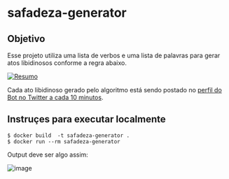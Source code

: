 # safadeza-generator

## Objetivo
Esse projeto utiliza uma lista de verbos e uma lista de palavras para gerar atos libidinosos conforme a regra abaixo.

[![Resumo](https://user-images.githubusercontent.com/18057391/66723183-828f3980-edec-11e9-92dd-9c4a5215f2d8.png)](https://twitter.com/RamsesErebro/status/1104507809029328898)

Cada ato libidinoso gerado pelo algoritmo está sendo postado no [perfil do Bot no Twitter a cada 10 minutos](https://twitter.com/BotSafadeza). 

## Instruçes para executar localmente

```
$ docker build  -t safadeza-generator .
$ docker run --rm safadeza-generator
```
Output deve ser algo assim:

![image](https://user-images.githubusercontent.com/18057391/66723812-ee28d500-edf3-11e9-9b4f-51ff993cc663.png)


